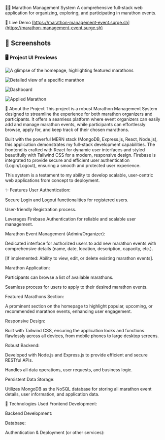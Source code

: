 🏃‍♂️ Marathon Management System
A comprehensive full-stack web application for organizing, exploring, and participating in marathon events.

🚀 Live Demo
[https://marathon-management-event.surge.sh](https://marathon-management-event.surge.sh)


## 📸 Screenshots

### 🖥️ Project UI Previews

![A glimpse of the homepage, highlighting featured marathons](https://i.ibb.co/LhHPd6V9/Screenshot-2025-06-25-113037.png)
<br/>

![Detailed view of a specific marathon ](https://i.ibb.co/WvkpHKG6/Screenshot-2025-06-25-113103.png)
<br/>

![Dashboard](https://i.ibb.co/n8gBpXbp/Screenshot-2025-06-25-113114.png)
<br/>

![Applied Marathon](https://i.ibb.co/LhCWkr6R/Screenshot-2025-06-25-113133.png)



🌟 About the Project
This project is a robust Marathon Management System designed to streamline the experience for both marathon organizers and participants. It offers a seamless platform where event organizers can easily add and manage marathon events, while participants can effortlessly browse, apply for, and keep track of their chosen marathons.

Built with the powerful MERN stack (MongoDB, Express.js, React, Node.js), this application demonstrates my full-stack development capabilities. The frontend is crafted with React for dynamic user interfaces and styled beautifully with Tailwind CSS for a modern, responsive design. Firebase is integrated to provide secure and efficient user authentication (Login/Logout), ensuring a smooth and protected user experience.

This system is a testament to my ability to develop scalable, user-centric web applications from concept to deployment.

✨ Features
User Authentication:

Secure Login and Logout functionalities for registered users.

User-friendly Registration process.

Leverages Firebase Authentication for reliable and scalable user management.

Marathon Event Management (Admin/Organizer):

Dedicated interface for authorized users to add new marathon events with comprehensive details (name, date, location, description, capacity, etc.).

[If implemented: Ability to view, edit, or delete existing marathon events].

Marathon Application:

Participants can browse a list of available marathons.

Seamless process for users to apply to their desired marathon events.

Featured Marathons Section:

A prominent section on the homepage to highlight popular, upcoming, or recommended marathon events, enhancing user engagement.

Responsive Design:

Built with Tailwind CSS, ensuring the application looks and functions flawlessly across all devices, from mobile phones to large desktop screens.

Robust Backend:

Developed with Node.js and Express.js to provide efficient and secure RESTful APIs.

Handles all data operations, user requests, and business logic.

Persistent Data Storage:

Utilizes MongoDB as the NoSQL database for storing all marathon event details, user information, and application data.

🚀 Technologies Used
Frontend Development:

Backend Development:

Database:

Authentication & Deployment (or other services):
